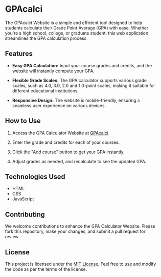 # GPAcalci

The GPAcalci Website is a simple and efficient tool designed to help students calculate their Grade Point Average (GPA) with ease. Whether you're a high school, college, or graduate student, this web application streamlines the GPA calculation process.

## Features

- **Easy GPA Calculation:** Input your course grades and credits, and the website will instantly compute your GPA.

- **Flexible Grade Scales:** The GPA calculator supports various grade scales, such as 4.0, 3.0, 2.0 and 1.0-point scales, making it suitable for different educational institutions.

- **Responsive Design:** The website is mobile-friendly, ensuring a seamless user experience on various devices.

## How to Use

1. Access the GPA Calculator Website at [GPAcalci]([http://www.gpacalculator.com](https://gpa-calci.netlify.app)).

2. Enter the grade and credits for each of your courses.

3. Click the "Add course" button to get your GPA instantly.

4. Adjust grades as needed, and recalculate to see the updated GPA.

## Technologies Used

- HTML
- CSS
- JavaScript

## Contributing

We welcome contributions to enhance the GPA Calculator Website. Please fork this repository, make your changes, and submit a pull request for review.

## License

This project is licensed under the [MIT License](LICENSE). Feel free to use and modify the code as per the terms of the license.
